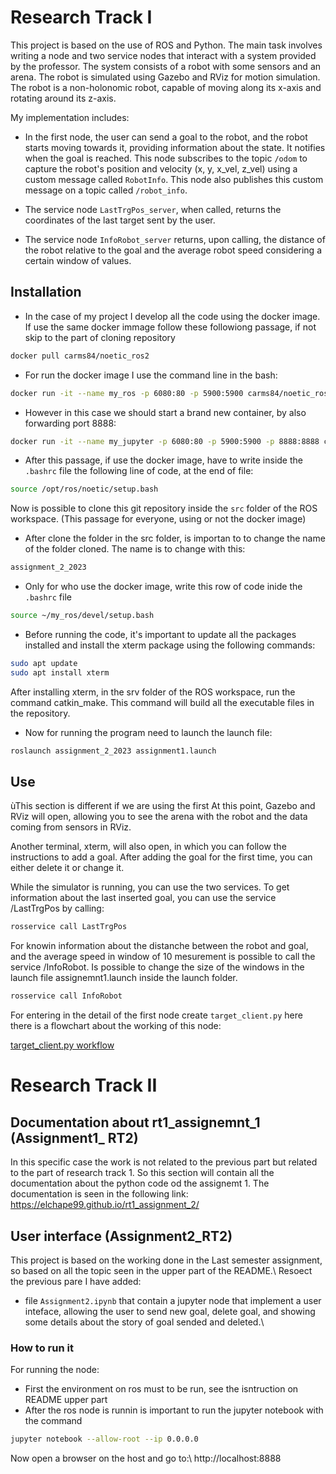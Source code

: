 # Research Track I

This project is based on the use of ROS and Python. The main task involves writing a node and two service nodes that interact with a system provided by the professor. The system consists of a robot with some sensors and an arena. The robot is simulated using Gazebo and RViz for motion simulation. The robot is a non-holonomic robot, capable of moving along its x-axis and rotating around its z-axis.

My implementation includes:

- In the first node, the user can send a goal to the robot, and the robot starts moving towards it, providing information about the state. It notifies when the goal is reached. This node subscribes to the topic `/odom` to capture the robot's position and velocity (x, y, x_vel, z_vel) using a custom message called `RobotInfo`. This node also publishes this custom message on a topic called `/robot_info`.

- The service node `LastTrgPos_server`, when called, returns the coordinates of the last target sent by the user.

- The service node `InfoRobot_server` returns, upon calling, the distance of the robot relative to the goal and the average robot speed considering a certain window of values.

## Installation

- In the case of my project I develop all the code using the docker image. If use the same docker immage follow these followiong passage, if not skip to the part of cloning repository
```bash
docker pull carms84/noetic_ros2
```

- For run the docker image I use the command line in the bash:
```bash
docker run -it --name my_ros -p 6080:80 -p 5900:5900 carms84/noetic_ros2
```

- However in this case we should start a brand new container, by also forwarding port 8888:
```bash
docker run -it --name my_jupyter -p 6080:80 -p 5900:5900 -p 8888:8888 carms84/noetic_ros2
```

- After this passage, if use the docker image, have to write inside the `.bashrc` file the following line of code, at the end of file:
```bash
source /opt/ros/noetic/setup.bash
```

Now is possible to clone this git repository inside the `src` folder of the ROS workspace. (This passage for everyone, using or not the docker image)

- After clone the folder in the src folder, is importan to to change the name of the folder cloned. The name is to change with this:
```bash
assignment_2_2023
```

- Only for who use the docker image, write this row of code inide the `.bashrc` file
```bash
source ~/my_ros/devel/setup.bash
```
- Before running the code, it's important to update all the packages installed and install the xterm package using the following commands:

```bash
sudo apt update
sudo apt install xterm
```
After installing xterm, in the srv folder of the ROS workspace, run the command catkin_make. This command will build all the executable files in the repository.

- Now for running the program need to launch the launch file:

```bash
roslaunch assignment_2_2023 assignment1.launch
```
## Use
ùThis section is different if we are using the first 
At this point, Gazebo and RViz will open, allowing you to see the arena with the robot and the data coming from sensors in RViz.

Another terminal, xterm, will also open, in which you can follow the instructions to add a goal. After adding the goal for the first time, you can either delete it or change it.

While the simulator is running, you can use the two services. To get information about the last inserted goal, you can use the service /LastTrgPos by calling:

```bash
rosservice call LastTrgPos
```

For knowin information about the distanche between the robot and goal, and the average speed in window of 10 mesurement is possible to call the service /InfoRobot. Is possible to change the size of the windows in the launch file assignemnt1.launch inside the launch folder.

```bash
rosservice call InfoRobot
```

For entering in the detail of the first node create `target_client.py` here there is a flowchart about the working of this node:

[target_client.py workflow ](https://viewer.diagrams.net/?tags=%7B%7D&highlight=0000ff&edit=_blank&layers=1&nav=1&title=Untitled%20Diagram.drawio#R5VrbcqM4EP0aV%2B0%2BOAXi6sdxbpPZ7FS2kt3sPE1pjAJsMPIIEdvz9SsZiZuA4MTYifOSoNaV7j6nW41Hxul8dUngIvgTeygaAc1bjYyzEQDA0U32j0vWmcS1jUzgk9DLRHohuA1%2FISHUhDQNPZRUBlKMIxouqsIZjmM0oxUZJAQvq8MecFTddQF9pAhuZzBSpfehRwPxFsAp5J9R6AdyZ92eZD1zKAeLN0kC6OFlSWScj4xTgjHNnuarUxRx5Um93F%2Bt76PrR%2Fvyy1%2FJT%2Fj39I%2B7r%2F%2BMs8UutpmSvwJBMX3x0jffo%2FMxuHl8%2BHLthf718vEKncqln2CUCn2NgB2xTaYPmO3FXpquhSbtnymWHeNkY%2BdPbIBuLpivTIt%2B9uTz%2F3eELSkWY6fK1su6hD7zpQHymM1EExMaYB%2FHMDovpFOC09hD%2FFU01irGXGO8YEKdCf9DlK6FA8KUYiYK6DwSvdmefKOaXzyjVDEuwSmZoY5xtvBtSHxEOzReeA6DHMJzRMmazSMogjR8qh4OCt%2F383GFfdmDMPEW5nYUc1%2FAKEGHsAf3B9HJKObt2Mfek326Dlmyz9UDazPO%2Bz7DmHjsmYt5j%2FYVx6rhSIDnP1J2rOkyCCm6XcCNUpaM26vqz8lME7a4gPMw4hz%2FGUVPiIYzWDMS08oURqEfs8aM2QQRvgwl%2BDEn1s3CbMsw9lnLLlp3G6cYF3bua9YnRChalZSuWkb0GpqgaRGndEnby4L1dUfIghLjW9pAYLMauPVd8147n%2FXAlXlI3tMUUySIR7cYLdnfSwzZahc7AtNLIaG4el8jtULCAlVI5DlZGRLWPiEB%2Bsaf2PvEcz%2FWijnNVbRdhQRahfRf%2Fnxiida3Us%2FZqtxYl%2FiuHHuYksm6tAhvfhO7bRrFMpuWXOetxKyWnKJk5i4r94ag2OEGh5vUUBLvpOplBqh5T%2FaaYlY5Qa0tZNcYHExqC2V6UBZingLXpWELPiDpOLBrVfZxtc5jObb2muFSHX3fetvxUksFLDN9FCDNPeLluNXVxPEYY5nZE2%2F6vpLErlOWbFHODdnkeJHSLF%2F87Xd5A%2FtB5OWrnkzyq%2FemVbPn%2B4x5hluDh9sQ8wxLZUN7qJinq0Evuxof1Z2r%2FS7VB08tNt0PnsDHILe%2BxgAHJTf1BrwgKEl4oWnEq3%2BMxjQPRYgyAGk%2BT9wVgpMTQD5hFsDY5xNogAoVHE2635HeA6eB6pzB0nuV6o4RSbqsYz8LpYPymjxmyRpnEjmbK%2B9xRPwxMGohv6nyozVcgMzBQv7kY%2BCgd3x3D4oDNaYkaO7l8eMoUGC4zkn1Wms2wQDstdqjKcrdg9c3F4RkT3NBaHCkvBYALbUGq7E0seuCiWm6lW1scaVpK1G4mt41fqAShaug%2FClMUhhxP%2BE%2BCGmaHC3YLdPqB3Y5bvdgV2Peoa65kgH0Ev4LNuhXEh6aEV6dGjZDTzdr1USrZu8WStgVCmUqNsQPCsSngjfzi4I80GzhZu%2FUreo1%2FoECzRhYze7bFmmUCUCEntYJ%2BmTSNWGY2ATUm5jy%2FfFoqhFt1zKj77VsuPKE%2ByHy0Z2j36yBzNb7wV%2BNToZ14tRvKbUA1fK1cFsq0Q37BNRyJN145nSTZ6YMxA5N99OCHWS1sl7mVHz5ffKEU09lDbtnKvuCLzasWfxeM7Nf8atX4%2Fx%2F)


# Research Track II


## Documentation about rt1_assignemnt_1 (Assignment1_ RT2)
In this specific case the work is not related to the previous part but related to the part of research track 1. So this section will contain all the documentation about the python code od the assignemt 1. The documentation is seen in the following link:\
https://elchape99.github.io/rt1_assignment_2/


## User interface (Assignment2_RT2)
This project is based on the working done in the Last semester assignment, so based on all the topic seen in the upper part of the README.\\
Resoect the previous pare I have added:
- file `Assignment2.ipynb` that contain a jupyter node that implement a user inteface, allowing the user to send new goal, delete goal, and showing some details about the story of goal sended and deleted.\\

### How to run it
For running the node:
- First the environment on ros must to be run, see the isntruction on README upper part
- After the ros node is runnin is important to run the jupyter notebook with the command
```bash
jupyter notebook --allow-root --ip 0.0.0.0
```

Now open a browser on the host and go to:\\
http://localhost:8888


